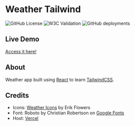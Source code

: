 # Weather Tailwind

![GitHub License](https://img.shields.io/github/license/ednanf/Weather-Tailwind)
![W3C Validation](https://img.shields.io/w3c-validation/html?targetUrl=https%3A%2F%2Fednanf-weather.vercel.app%2F)
![GitHub deployments](https://img.shields.io/github/deployments/ednanf/Weather-Tailwind/Production?label=deployment%20status)

## Live Demo

[Access it here!](https://ednanf-weather.vercel.app/)

## About

Weather app built using [React](https://react.dev/) to learn [TailwindCSS](https://tailwindcss.com/).

## Credits

- Icons: [Weather Icons](https://erikflowers.github.io/weather-icons/) by Erik Flowers
- Font: Roboto by Christian Robertson on [Google Fonts](https://fonts.google.com/specimen/Roboto)
- Host: [Vercel](https://vercel.com/)
